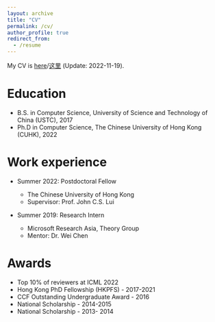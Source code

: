 ```yaml
---
layout: archive
title: "CV"
permalink: /cv/
author_profile: true
redirect_from:
  - /resume
---
```

My CV is [here](https://mycuhk-my.sharepoint.com/:b:/g/personal/1155098137_link_cuhk_edu_hk/EYmuPWwWSFFEkaJo5XVHQ9MBL8miywmri7s60tiBuUcKsg?e=lYncS7)/[这里](https://mycuhk-my.sharepoint.com/:b:/g/personal/1155098137_link_cuhk_edu_hk/EScCZrj0n6lAprXI933JpSsBBUueOgnZsAFGS1t_2pfXBw?e=x7O0XX) (Update: 2022-11-19).

Education
======
* B.S. in Computer Science, University of Science and Technology of China (USTC), 2017
* Ph.D in Computer Science, The Chinese University of Hong Kong (CUHK), 2022

Work experience
======
* Summer 2022: Postdoctoral Fellow
  * The Chinese University of Hong Kong
  * Supervisor: Prof. John C.S. Lui

* Summer 2019: Research Intern
  * Microsoft Research Asia, Theory Group
  * Mentor: Dr. Wei Chen
  
Awards
======
* Top 10% of reviewers at ICML 2022
* Hong Kong PhD Fellowship (HKPFS) - 2017-2021
* CCF Outstanding Undergraduate Award - 2016
* National Scholarship - 2014-2015
* National Scholarship - 2013- 2014




